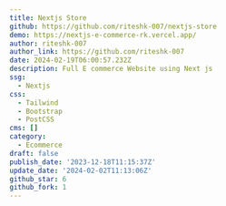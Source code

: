 ```yaml
---
title: Nextjs Store
github: https://github.com/riteshk-007/nextjs-store
demo: https://nextjs-e-commerce-rk.vercel.app/
author: riteshk-007
author_link: https://github.com/riteshk-007
date: 2024-02-19T06:00:57.232Z
description: Full E commerce Website using Next js
ssg:
  - Nextjs
css:
  - Tailwind
  - Bootstrap
  - PostCSS
cms: []
category:
  - Ecommerce
draft: false
publish_date: '2023-12-18T11:15:37Z'
update_date: '2024-02-02T11:13:06Z'
github_star: 6
github_fork: 1
---
```

